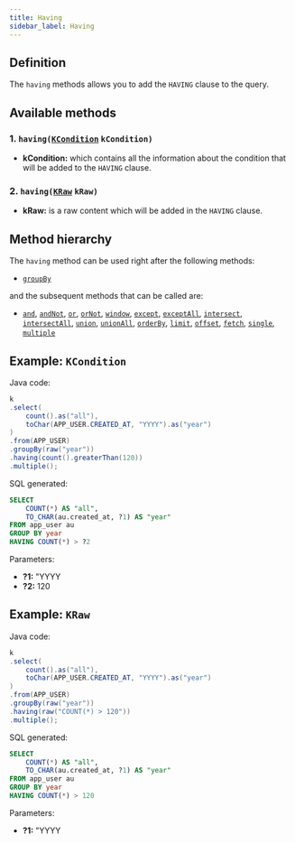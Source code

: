 ```yaml
---
title: Having
sidebar_label: Having
---
```


## Definition

The `having` methods allows you to add the `HAVING` clause to the query.

## Available methods

### 1. `having(`[`KCondition`](/docs/misc/kcondition/introduction) `kCondition)`

- **kCondition:** which contains all the information about the condition that will be added to the `HAVING` clause.

### 2. `having(`[`KRaw`](/docs/misc/select-list-values#7-kraw) `kRaw)`

- **kRaw:** is a raw content which will be added in the `HAVING` clause.

## Method hierarchy

The `having` method can be used right after the following methods:

- [`groupBy`](/docs/select-statement/group-by/)

and the subsequent methods that can be called are:

- [`and`](/docs/select-statement/having/and), [`andNot`](/docs/select-statement/having/and-not), [`or`](/docs/select-statement/having/or), [`orNot`](/docs/select-statement/having/or-not), [`window`](/docs/select-statement/window/), [`except`](/docs/select-statement/combining/except), [`exceptAll`](/docs/select-statement/combining/except-all), [`intersect`](/docs/select-statement/combining/intersect), [`intersectAll`](/docs/select-statement/combining/intersect-all), [`union`](/docs/select-statement/combining/union), [`unionAll`](/docs/select-statement/combining/union-all), [`orderBy`](/docs/select-statement/order-by/), [`limit`](/docs/select-statement/limit), [`offset`](/docs/select-statement/offset), [`fetch`](/docs/select-statement/fetch/), [`single`](/docs/select-statement/select/), [`multiple`](/docs/select-statement/select/)

## Example: `KCondition`

Java code:

```java
k
.select(
    count().as("all"),
    toChar(APP_USER.CREATED_AT, "YYYY").as("year")
)
.from(APP_USER)
.groupBy(raw("year"))
.having(count().greaterThan(120))
.multiple();
```

SQL generated:

```sql
SELECT
    COUNT(*) AS "all",
    TO_CHAR(au.created_at, ?1) AS "year"
FROM app_user au
GROUP BY year
HAVING COUNT(*) > ?2
```

Parameters:

- **?1:** "YYYY
- **?2:** 120

## Example: `KRaw`

Java code:

```java
k
.select(
    count().as("all"),
    toChar(APP_USER.CREATED_AT, "YYYY").as("year")
)
.from(APP_USER)
.groupBy(raw("year"))
.having(raw("COUNT(*) > 120"))
.multiple();
```

SQL generated:

```sql
SELECT
    COUNT(*) AS "all",
    TO_CHAR(au.created_at, ?1) AS "year"
FROM app_user au
GROUP BY year
HAVING COUNT(*) > 120
```

Parameters:

- **?1:** "YYYY